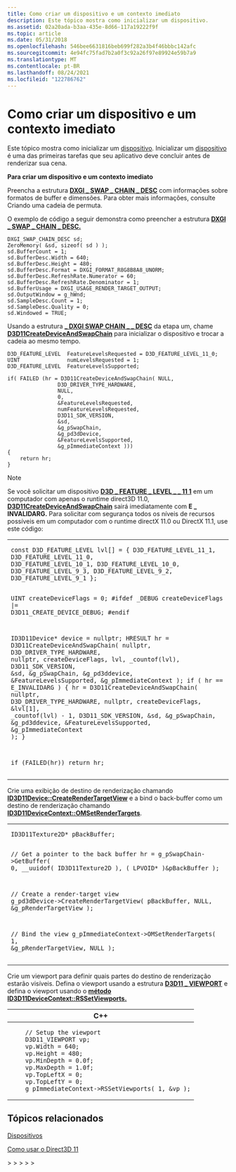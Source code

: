 ```yaml
---
title: Como criar um dispositivo e um contexto imediato
description: Este tópico mostra como inicializar um dispositivo.
ms.assetid: 02a20ada-b3aa-435e-8d66-117a19222f9f
ms.topic: article
ms.date: 05/31/2018
ms.openlocfilehash: 546bee6631816beb699f282a3b4f46bbbc142afc
ms.sourcegitcommit: 4e94fc75fad7b2a0f3c92a26f97e89924e59b7a9
ms.translationtype: MT
ms.contentlocale: pt-BR
ms.lasthandoff: 08/24/2021
ms.locfileid: "122786762"
---
```

# <a name="how-to-create-a-device-and-immediate-context"></a>Como criar um dispositivo e um contexto imediato

Este tópico mostra como inicializar um [dispositivo](overviews-direct3d-11-devices-intro.md). Inicializar um [dispositivo](overviews-direct3d-11-devices-intro.md) é uma das primeiras tarefas que seu aplicativo deve concluir antes de renderizar sua cena.

**Para criar um dispositivo e um contexto imediato**

Preencha a estrutura [**DXGI \_ SWAP \_ CHAIN \_ DESC**](/windows/desktop/api/dxgi/ns-dxgi-dxgi_swap_chain_desc) com informações sobre formatos de buffer e dimensões. Para obter mais informações, consulte Criando uma cadeia de permuta.

O exemplo de código a seguir demonstra como preencher a estrutura [**DXGI \_ SWAP \_ CHAIN \_ DESC.**](/windows/desktop/api/dxgi/ns-dxgi-dxgi_swap_chain_desc)


```
DXGI_SWAP_CHAIN_DESC sd;
ZeroMemory( &sd, sizeof( sd ) );
sd.BufferCount = 1;
sd.BufferDesc.Width = 640;
sd.BufferDesc.Height = 480;
sd.BufferDesc.Format = DXGI_FORMAT_R8G8B8A8_UNORM;
sd.BufferDesc.RefreshRate.Numerator = 60;
sd.BufferDesc.RefreshRate.Denominator = 1;
sd.BufferUsage = DXGI_USAGE_RENDER_TARGET_OUTPUT;
sd.OutputWindow = g_hWnd;
sd.SampleDesc.Count = 1;
sd.SampleDesc.Quality = 0;
sd.Windowed = TRUE;
```



Usando a estrutura [**\_ DXGI SWAP CHAIN \_ \_ DESC**](/windows/desktop/api/dxgi/ns-dxgi-dxgi_swap_chain_desc) da etapa um, chame [**D3D11CreateDeviceAndSwapChain**](/windows/desktop/api/D3D11/nf-d3d11-d3d11createdeviceandswapchain) para inicializar o dispositivo e trocar a cadeia ao mesmo tempo.


```
D3D_FEATURE_LEVEL  FeatureLevelsRequested = D3D_FEATURE_LEVEL_11_0;
UINT               numLevelsRequested = 1;
D3D_FEATURE_LEVEL  FeatureLevelsSupported;

if( FAILED (hr = D3D11CreateDeviceAndSwapChain( NULL, 
                D3D_DRIVER_TYPE_HARDWARE, 
                NULL, 
                0,
                &FeatureLevelsRequested, 
                numFeatureLevelsRequested, 
                D3D11_SDK_VERSION, 
                &sd, 
                &g_pSwapChain, 
                &g_pd3dDevice, 
                &FeatureLevelsSupported,
                &g_pImmediateContext )))
{
    return hr;
}
```



> [!Note]  
> Se você solicitar um dispositivo [**D3D \_ FEATURE \_ LEVEL \_ \_ 11 1**](/windows/desktop/api/D3DCommon/ne-d3dcommon-d3d_feature_level) em um computador com apenas o runtime direct3D 11.0, [**D3D11CreateDeviceAndSwapChain**](/windows/desktop/api/D3D11/nf-d3d11-d3d11createdeviceandswapchain) sairá imediatamente com **E \_ INVALIDARG.** Para solicitar com segurança todos os níveis de recursos possíveis em um computador com o runtime directX 11.0 ou DirectX 11.1, use este código:
>
> 
>
> <table>
> <colgroup>
> <col  />
> </colgroup>
> <tbody>
> <tr class="odd">
> <td><pre><code>const D3D_FEATURE_LEVEL lvl[] = { D3D_FEATURE_LEVEL_11_1, D3D_FEATURE_LEVEL_11_0,
> D3D_FEATURE_LEVEL_10_1, D3D_FEATURE_LEVEL_10_0,
> D3D_FEATURE_LEVEL_9_3, D3D_FEATURE_LEVEL_9_2, D3D_FEATURE_LEVEL_9_1 };
>
> UINT createDeviceFlags = 0;
> #ifdef _DEBUG
> createDeviceFlags |= D3D11_CREATE_DEVICE_DEBUG;
> #endif
>
> ID3D11Device* device = nullptr;
> HRESULT hr = D3D11CreateDeviceAndSwapChain( nullptr, D3D_DRIVER_TYPE_HARDWARE, nullptr, createDeviceFlags, lvl, _countof(lvl), D3D11_SDK_VERSION, &sd, &g_pSwapChain, &g_pd3ddevice, &FeatureLevelsSupported, &g_pImmediateContext );
> if ( hr == E_INVALIDARG )
> {
>     hr = D3D11CreateDeviceAndSwapChain( nullptr, D3D_DRIVER_TYPE_HARDWARE, nullptr, createDeviceFlags, &lvl[1], _countof(lvl) - 1, D3D11_SDK_VERSION, &sd, &g_pSwapChain, &g_pd3ddevice, &FeatureLevelsSupported, &g_pImmediateContext );
> }
>
> if (FAILED(hr))
>     return hr;</code></pre></td>
> </tr>
> </tbody>
> </table>
>  
>
> Crie uma exibição de destino de renderização chamando [**ID3D11Device::CreateRenderTargetView**](/windows/desktop/api/D3D11/nf-d3d11-id3d11device-createrendertargetview) e a bind o back-buffer como um destino de renderização chamando [**ID3D11DeviceContext::OMSetRenderTargets**](/windows/desktop/api/D3D11/nf-d3d11-id3d11devicecontext-omsetrendertargets).
>
> 
>
> <table>
> <colgroup>
> <col  />
> </colgroup>
> <tbody>
> <tr class="odd">
> <td><pre><code>ID3D11Texture2D* pBackBuffer;
>
> // Get a pointer to the back buffer
> hr = g_pSwapChain->GetBuffer( 0, __uuidof( ID3D11Texture2D ), 
>                              ( LPVOID* )&pBackBuffer );
>
> // Create a render-target view
> g_pd3dDevice->CreateRenderTargetView( pBackBuffer, NULL,
>                                       &g_pRenderTargetView );
>
> // Bind the view
> g_pImmediateContext->OMSetRenderTargets( 1, &g_pRenderTargetView, NULL );</code></pre></td>
> </tr>
> </tbody>
> </table> 
>
> Crie um viewport para definir quais partes do destino de renderização estarão visíveis. Defina o viewport usando a estrutura [**D3D11 \_ VIEWPORT**](/windows/desktop/api/D3D11/ns-d3d11-d3d11_viewport) e defina o viewport usando o [**método ID3D11DeviceContext::RSSetViewports.**](/windows/desktop/api/D3D11/nf-d3d11-id3d11devicecontext-rssetviewports)
>
> 
>
> <table>
> <colgroup>
> <col  />
> </colgroup>
> <thead>
> <tr class="header">
> <th>C++</th>
> </tr>
> </thead>
> <tbody>
> <tr class="odd">
> <td><pre><code>    // Setup the viewport
>     D3D11_VIEWPORT vp;
>     vp.Width = 640;
>     vp.Height = 480;
>     vp.MinDepth = 0.0f;
>     vp.MaxDepth = 1.0f;
>     vp.TopLeftX = 0;
>     vp.TopLeftY = 0;
>     g_pImmediateContext->RSSetViewports( 1, &vp );</code></pre></td>
> </tr>
> </tbody>
> </table> 
>
> ## <a name="related-topics"></a>Tópicos relacionados
>
> <dl> <dt>

[Dispositivos](overviews-direct3d-11-devices.md)
</dt> <dt>

[Como usar o Direct3D 11](how-to-use-direct3d-11.md)
</dt> </dl>
>
>  
>
>  
>
